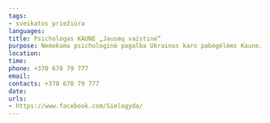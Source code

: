 ```yaml
---
tags:
- sveikatos priežiūra
languages:
title: Psichologas KAUNE „Jausmų vaistinė“
purpose: Nemokama psichologinė pagalba Ukrainos karo pabėgėlėms Kaune. Išankstinė registracija telefonu.
location: 
time: 
phone: +370 670 79 777
email: 
contacts: +370 670 79 777
date: 
urls:
- https://www.facebook.com/Sielogyda/
---
```

